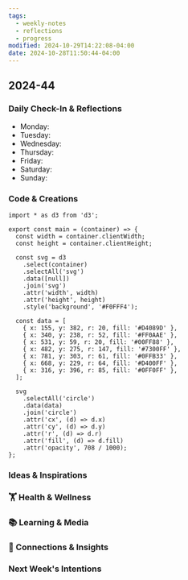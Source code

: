 ```yaml
---
tags:
  - weekly-notes
  - reflections
  - progress
modified: 2024-10-29T14:22:08-04:00
date: 2024-10-28T11:50:44-04:00
---
```

## 2024-44
###  Daily Check-In & Reflections
- Monday:
- Tuesday:
- Wednesday:
- Thursday:
- Friday:
- Saturday:
- Sunday:

###  Code & Creations

```js{viz:true}
import * as d3 from 'd3';

export const main = (container) => {
  const width = container.clientWidth;
  const height = container.clientHeight;

  const svg = d3
    .select(container)
    .selectAll('svg')
    .data([null])
    .join('svg')
    .attr('width', width)
    .attr('height', height)
    .style('background', '#F0FFF4');

  const data = [
    { x: 155, y: 382, r: 20, fill: '#D4089D' },
    { x: 340, y: 238, r: 52, fill: '#FF0AAE' },
    { x: 531, y: 59, r: 20, fill: '#00FF88' },
    { x: 482, y: 275, r: 147, fill: '#7300FF' },
    { x: 781, y: 303, r: 61, fill: '#0FFB33' },
    { x: 668, y: 229, r: 64, fill: '#D400FF' },
    { x: 316, y: 396, r: 85, fill: '#0FF0FF' },
  ];

  svg
    .selectAll('circle')
    .data(data)
    .join('circle')
    .attr('cx', (d) => d.x)
    .attr('cy', (d) => d.y)
    .attr('r', (d) => d.r)
    .attr('fill', (d) => d.fill)
    .attr('opacity', 708 / 1000);
};
```

###  Ideas & Inspirations


### 🏋 Health & Wellness
<!-- Note any physical activity, mindfulness practice, or self-care -->


### 📚 Learning & Media
<!-- Books, articles, movies, TV shows, podcasts consumed -->

### 🔗 Connections & Insights
<!-- Note any interesting connections between ideas or new realizations -->

###  Next Week's Intentions
<!-- What do you want to focus on or accomplish next week? -->
